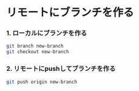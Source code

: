 ﻿# リモートにブランチを作る

### 1. ローカルにブランチを作る

```bash
git branch new-branch
git checkout new-branch
```

### 2. リモートにpushしてブランチを作る

```bash
git push origin new-branch
```
